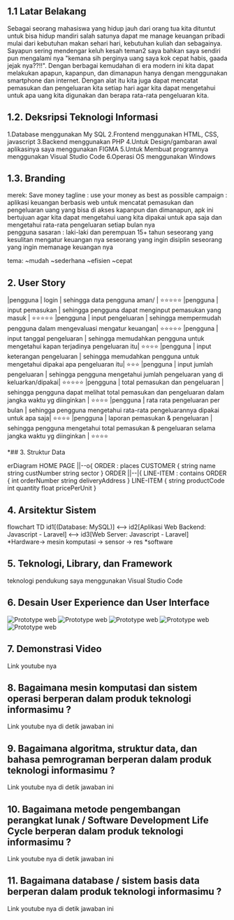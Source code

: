 ## 1.1 Latar Belakang

 Sebagai seorang mahasiswa yang hidup jauh dari orang tua kita dituntut untuk bisa hidup mandiri salah satunya dapat me manage keuangan pribadi mulai dari kebutuhan makan sehari hari, kebutuhan kuliah dan sebagainya. Sayapun sering mendengar keluh kesah teman2 saya bahkan saya sendiri pun mengalami nya "kemana sih perginya uang saya kok cepat habis, gaada jejak nya??!!".
 Dengan berbagai kemudahan di era modern ini kita dapat melakukan apapun, kapanpun, dan dimanapun hanya dengan menggunakan smartphone dan internet. Dengan alat itu kita juga dapat mencatat pemasukan dan pengeluaran kita setiap hari agar kita dapat mengetahui untuk apa uang kita digunakan dan berapa rata-rata pengeluaran kita.

## 1.2. Deksripsi Teknologi Informasi
1.Database menggunakan My SQL 
2.Frontend menggunakan HTML, CSS, javascript
3.Backend menggunakan PHP
4.Untuk Design/gambaran awal aplikasinya saya menggunakan FIGMA
5.Untuk Membuat programnya menggunakan Visual Studio Code
6.Operasi OS menggunakan Windows

## 1.3. Branding
merek: Save money
tagline : use your money as best as possible
campaign : 
aplikasi keuangan berbasis web untuk mencatat pemasukan dan pengeluaran uang yang bisa di akses kapanpun dan dimanapun, apk ini bertujuan agar kita dapat mengetahui uang kita dipakai untuk apa saja dan mengetahui rata-rata pengeluaran setiap bulan nya  
pengguna sasaran :
laki-laki dan perempuan 15+ tahun 
seseorang yang kesulitan mengatur keuangan nya
seseorang yang ingin disiplin
seseorang yang ingin memanage keuangan nya

tema:
~mudah
~sederhana
~efisien
~cepat

## 2. User Story  
 |pengguna | login | sehingga data pengguna aman/  | ⭐⭐⭐⭐⭐
 |pengguna | input pemasukan | sehingga pengguna dapat menginput pemasukan yang masuk | ⭐⭐⭐⭐⭐
 |pengguna | input pengeluaran | sehingga mempermudah pengguna dalam mengevaluasi mengatur keuangan| ⭐⭐⭐⭐⭐
 |pengguna | input tanggal pengeluaran | sehingga memudahkan pengguna untuk mengetahui kapan terjadinya pengeluaran itu| ⭐⭐⭐⭐
 |pengguna | input keterangan pengeluaran | sehingga memudahkan pengguna untuk mengetahui dipakai apa pengeluaran itu| ⭐⭐⭐
 |pengguna | input jumlah pengeluaran | sehingga pengguna mengetahui jumlah pengeluaran yang di keluarkan/dipakai| ⭐⭐⭐⭐⭐
 |pengguna | total pemasukan dan pengeluaran  | sehingga pengguna dapat melihat total pemasukan dan pengeluaran dalam jangka waktu yg diinginkan | ⭐⭐⭐⭐
 |pengguna | rata rata pengeluaran per bulan | sehingga pengguna mengetahui rata-rata pengeluarannya dipakai untuk apa saja| ⭐⭐⭐⭐
 |pengguna | laporan pemasukan & pengeluaran | sehingga pengguna mengetahui total pemasukan & pengeluaran selama jangka waktu yg diinginkan  | ⭐⭐⭐⭐

*## 3. Struktur Data

erDiagram
   HOME PAGE ||--o{ ORDER : places
    CUSTOMER {
        string name
        string custNumber
        string sector
    }
    ORDER ||--|{ LINE-ITEM : contains
    ORDER {
        int orderNumber
        string deliveryAddress
    }
    LINE-ITEM {
        string productCode
        int quantity
        float pricePerUnit
    }

## 4. Arsitektur Sistem

flowchart TD
    id1[(Database: MySQL)] <--> id2[Aplikasi Web Backend: Javascript - Laravel] <--> id3[Web Server: Javascript - Laravel]  
 *Hardware-> mesin komputasi 
          -> sensor
          -> res
 *software

## 5. Teknologi, Library, dan Framework
teknologi pendukung saya menggunakan Visual Studio Code  

## 6. Desain User Experience dan User Interface

![Prototype web](/gambar1.png)
![Prototype web](/gambar2.png)
![Prototype web](/gambar3.png)
![Prototype web](/gambar4.png)
![Prototype web](/gambar5.png)

## 7. Demonstrasi Video

Link youtube nya

## 8. Bagaimana mesin komputasi dan sistem operasi berperan dalam produk teknologi informasimu ?

Link youtube nya di detik jawaban ini

## 9. Bagaimana algoritma, struktur data, dan bahasa pemrograman berperan dalam produk teknologi informasimu ?

Link youtube nya di detik jawaban ini

## 10. Bagaimana metode pengembangan perangkat lunak / Software Development Life Cycle berperan dalam produk teknologi informasimu ?

Link youtube nya di detik jawaban ini

## 11. Bagaimana database / sistem basis data berperan dalam produk teknologi informasimu ?

Link youtube nya di detik jawaban ini
